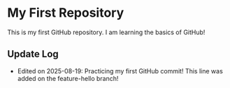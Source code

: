 # My First Repository

This is my first GitHub repository. I am learning the basics of GitHub!
## Update Log

- Edited on 2025-08-19: Practicing my first GitHub commit!
This line was added on the feature-hello branch!
